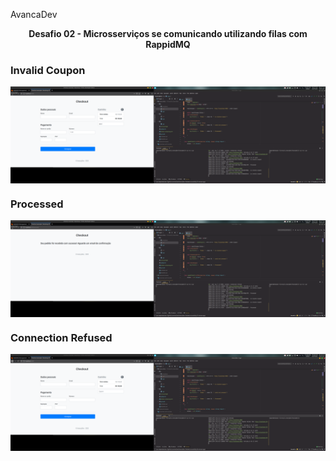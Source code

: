 AvancaDev

<p align="center"><strong>Desafio 02 - Microsserviços se comunicando utilizando filas com RappidMQ</strong></p>

<a id="in"></a>
### Invalid Coupon

<p align="center" style="display: flex; align-items: flex-start; justify-content: center;">
  <img alt="AvancaDev" title="#AvancaDev" src="./Screenshots/InvalidCoupon.png" width="1080px">
</p>


<a id="ap"></a>
### Processed

<p align="center" style="display: flex; align-items: flex-start; justify-content: center;">
  <img alt="AvancaDev" title="#AvancaDev" src="./Screenshots/Processed.png" width="1080pxpx">
</p>


<a id="er"></a>
### Connection Refused

<p align="center" style="display: flex; align-items: flex-start; justify-content: center;">
  <img alt="AvancaDev" title="#AvancaDev" src="./Screenshots/ConnectionRefused.png" width="1080pxpx">
</p>